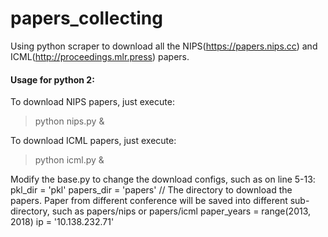 # papers_collecting
Using python scraper to download all the NIPS(https://papers.nips.cc) and ICML(http://proceedings.mlr.press) papers.

#### Usage for python 2:

To download NIPS papers, just execute: 
> python nips.py &
  
To download ICML papers, just execute: 
> python icml.py &

Modify the base.py to change the download configs, such as on line 5-13: 
    pkl_dir = 'pkl' 
    papers_dir = 'papers' // The directory to download the papers. Paper from different conference will be saved into different sub-directory, such as papers/nips or papers/icml
    paper_years = range(2013, 2018)
    ip = '10.138.232.71'
